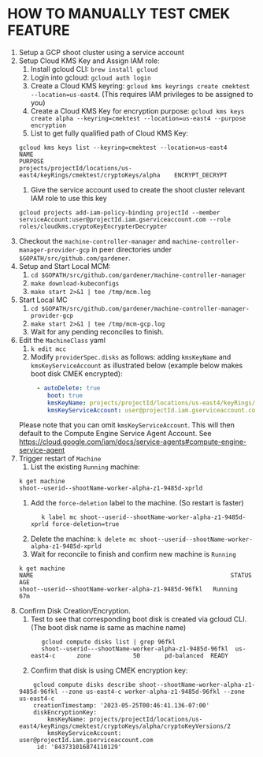 # HOW TO MANUALLY TEST CMEK FEATURE 

1. Setup a GCP shoot cluster using a service account
1. Setup Cloud KMS Key and Assign IAM role:
    1. Install gcloud CLI: `brew install gcloud`
    1. Login into gcloud: `gcloud auth login`
    1. Create a Cloud KMS keyring: `gcloud kms keyrings create cmektest --location=us-east4`. (This requires IAM privileges to be assigned to you)
    1. Create a Cloud KMS Key for encryption purpose: `gcloud kms keys create alpha --keyring=cmektest --location=us-east4 --purpose encryption`
    1. List to get fully qualified path of Cloud KMS Key: 
    ```
    gcloud kms keys list --keyring=cmektest --location=us-east4
    NAME                                                                                                                                                       PURPOSE
    projects/projectId/locations/us-east4/keyRings/cmektest/cryptoKeys/alpha    ENCRYPT_DECRYPT
    ```
    1. Give the service account used to create the shoot cluster relevant IAM role to use this key
    ```
    gcloud projects add-iam-policy-binding projectId --member serviceAccount:user@projectId.iam.gserviceaccount.com --role roles/cloudkms.cryptoKeyEncrypterDecrypter
    ```
1. Checkout the `machine-controller-manager` and `machine-controller-manager-provider-gcp` in peer directories under `$GOPATH/src/github.com/gardener`.
3. Setup and Start Local MCM: 
     1. `cd $GOPATH/src/github.com/gardener/machine-controller-manager`
     2. `make download-kubeconfigs`
     4. `make start 2>&1 | tee /tmp/mcm.log`
5. Start Local MC 
     1. `cd $GOPATH/src/github.com/gardener/machine-controller-manager-provider-gcp`
     2. `make start 2>&1 | tee /tmp/mcm-gcp.log`
     3. Wait for any pending reconciles to finish.
6. Edit the `MachineClass` yaml
     1. `k edit mcc`
     2.   Modify `providerSpec.disks` as follows: adding `kmsKeyName` and `kmsKeyServiceAccount` as illustrated below (example below makes boot disk CMEK encrypted):
     ```yaml
          - autoDelete: true
             boot: true
             kmsKeyName: projects/projectId/locations/us-east4/keyRings/cmektest/cryptoKeys/alpha
             kmsKeyServiceAccount: user@projectId.iam.gserviceaccount.com
      ```
      Please note that you can omit `kmsKeyServiceAccount`. This will then default to the Compute Engine Service Agent Account. See https://cloud.google.com/iam/docs/service-agents#compute-engine-service-agent
7.  Trigger restart of `Machine`
      1. List the existing `Running` machine:
       ```
      k get machine
      shoot--userid--shootName-worker-alpha-z1-9485d-xprld
       ```
    1. Add the `force-deletion` label to the machine. (So restart is faster)
        ```
           k label mc shoot--userid--shootName-worker-alpha-z1-9485d-xprld force-deletion=true
        ```
     1. Delete the machine: `k delete mc shoot--userid--shootName-worker-alpha-z1-9485d-xprld`
     1. Wait for reconcile to finish and confirm new machine is `Running`
       ```
       k get machine                                    
       NAME                                                        STATUS    AGE   
       shoot--userid--shootName-worker-alpha-z1-9485d-96fkl   Running   67m   
       ```
 11. Confirm Disk Creation/Encryption.
       1. Test to see that corresponding boot disk is created via gcloud CLI. (The boot disk name is same as machine name)
          ```
             gcloud compute disks list | grep 96fkl
             shoot--userid---shootName-worker-alpha-z1-9485d-96fkl  us-east4-c      zone            50       pd-balanced  READY
           ```
       1. Confirm that disk is using CMEK encryption key:
       ```
           gcloud compute disks describe shoot--shootName-worker-alpha-z1-9485d-96fkl --zone us-east4-c worker-alpha-z1-9485d-96fkl --zone us-east4-c
           creationTimestamp: '2023-05-25T00:46:41.136-07:00'
           diskEncryptionKey:
               kmsKeyName: projects/projectId/locations/us-east4/keyRings/cmektest/cryptoKeys/alpha/cryptoKeyVersions/2
               kmsKeyServiceAccount: user@projectId.iam.gserviceaccount.com
            id: '843731016874110129'
       ```

